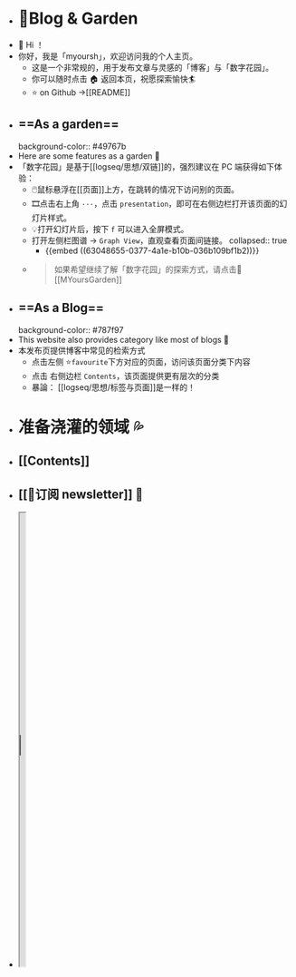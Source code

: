 - # 🏡Blog & Garden
- 👋 Hi ！
- 你好，我是「myoursh」，欢迎访问我的个人主页。
	- 这是一个非常规的，用于发布文章与灵感的「博客」与「数字花园」。
	- 你可以随时点击 🏠 返回本页，祝愿探索愉快🏄
	- ⭐ on Github →[[README]]
- ## ==As a garden==
  background-color:: #49767b
- Here are some features as a garden 🏡
- 「数字花园」是基于[[logseq/思想/双链]]的，强烈建议在 PC 端获得如下体验：
	- 🖱️鼠标悬浮在[[页面]]上方，在跳转的情况下访问别的页面。
	- 🎞️点击右上角 `···`，点击 `presentation`，即可在右侧边栏打开该页面的幻灯片样式。
	- 💡打开幻灯片后，按下 `f` 可以进入全屏模式。
	- 打开左侧栏图谱 → `Graph View`，直观查看页面间链接。
	  collapsed:: true
		- {{embed ((63048655-0377-4a1e-b10b-036b109bf1b2))}}
	- > 如果希望继续了解「数字花园」的探索方式，请点击🌷 [[MYoursGarden]]
- ## ==As a Blog==
  background-color:: #787f97
- This website also provides category like most of blogs  📑
- 本发布页提供博客中常见的检索方式
	- 点击左侧 ⭐`favourite`下方对应的页面，访问该页面分类下内容
	- 点击 右侧边栏 `Contents`，该页面提供更有层次的分类
	- 暴論： [[logseq/思想/标签与页面]]是一样的！
- # 准备浇灌的领域 💦
- ## [[Contents]]
- ## [[📩订阅 newsletter]] 🔽
- <iframe src="https://conquer408.zhubai.love/" width="10"height="800"></iframe>